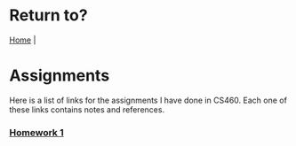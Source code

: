 # Return to?
[Home](../index.md) |

# Assignments
Here is a list of links for the assignments I have done in CS460. Each one of these links contains notes and references.

### [Homework 1](cls-cs460-hw1.md)